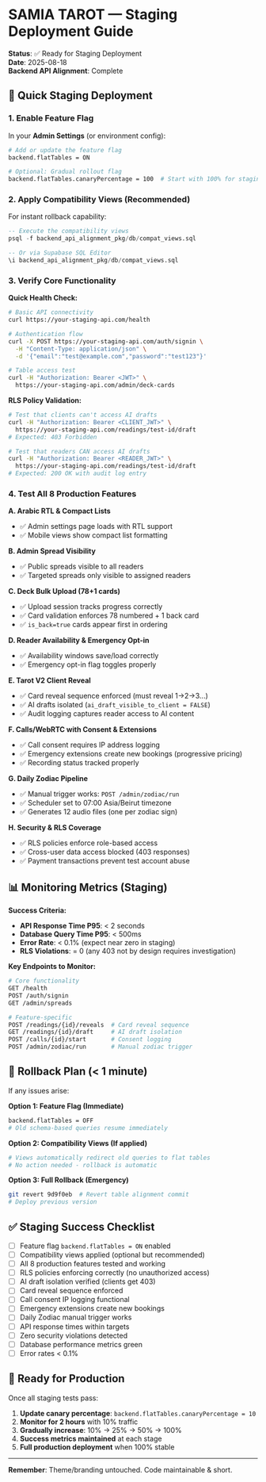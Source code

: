 # SAMIA TAROT — Staging Deployment Guide

**Status**: ✅ Ready for Staging Deployment  
**Date**: 2025-08-18  
**Backend API Alignment**: Complete

## 🚀 Quick Staging Deployment

### 1. Enable Feature Flag
In your **Admin Settings** (or environment config):

```bash
# Add or update the feature flag
backend.flatTables = ON

# Optional: Gradual rollout flag
backend.flatTables.canaryPercentage = 100  # Start with 100% for staging
```

### 2. Apply Compatibility Views (Recommended)
For instant rollback capability:

```sql
-- Execute the compatibility views
psql -f backend_api_alignment_pkg/db/compat_views.sql

-- Or via Supabase SQL Editor
\i backend_api_alignment_pkg/db/compat_views.sql
```

### 3. Verify Core Functionality

**Quick Health Check:**
```bash
# Basic API connectivity
curl https://your-staging-api.com/health

# Authentication flow
curl -X POST https://your-staging-api.com/auth/signin \
  -H "Content-Type: application/json" \
  -d '{"email":"test@example.com","password":"test123"}'

# Table access test
curl -H "Authorization: Bearer <JWT>" \
  https://your-staging-api.com/admin/deck-cards
```

**RLS Policy Validation:**
```bash
# Test that clients can't access AI drafts
curl -H "Authorization: Bearer <CLIENT_JWT>" \
  https://your-staging-api.com/readings/test-id/draft
# Expected: 403 Forbidden

# Test that readers CAN access AI drafts  
curl -H "Authorization: Bearer <READER_JWT>" \
  https://your-staging-api.com/readings/test-id/draft
# Expected: 200 OK with audit log entry
```

### 4. Test All 8 Production Features

**A. Arabic RTL & Compact Lists**
- ✅ Admin settings page loads with RTL support
- ✅ Mobile views show compact list formatting

**B. Admin Spread Visibility**
- ✅ Public spreads visible to all readers
- ✅ Targeted spreads only visible to assigned readers

**C. Deck Bulk Upload (78+1 cards)**  
- ✅ Upload session tracks progress correctly
- ✅ Card validation enforces 78 numbered + 1 back card
- ✅ `is_back=true` cards appear first in ordering

**D. Reader Availability & Emergency Opt-in**
- ✅ Availability windows save/load correctly
- ✅ Emergency opt-in flag toggles properly

**E. Tarot V2 Client Reveal**
- ✅ Card reveal sequence enforced (must reveal 1→2→3...)
- ✅ AI drafts isolated (`ai_draft_visible_to_client = FALSE`)
- ✅ Audit logging captures reader access to AI content

**F. Calls/WebRTC with Consent & Extensions**
- ✅ Call consent requires IP address logging
- ✅ Emergency extensions create new bookings (progressive pricing)
- ✅ Recording status tracked properly

**G. Daily Zodiac Pipeline**
- ✅ Manual trigger works: `POST /admin/zodiac/run`
- ✅ Scheduler set to 07:00 Asia/Beirut timezone
- ✅ Generates 12 audio files (one per zodiac sign)

**H. Security & RLS Coverage**
- ✅ RLS policies enforce role-based access
- ✅ Cross-user data access blocked (403 responses)
- ✅ Payment transactions prevent test account abuse

## 📊 Monitoring Metrics (Staging)

**Success Criteria:**
- **API Response Time P95**: < 2 seconds
- **Database Query Time P95**: < 500ms  
- **Error Rate**: < 0.1% (expect near zero in staging)
- **RLS Violations**: = 0 (any 403 not by design requires investigation)

**Key Endpoints to Monitor:**
```bash
# Core functionality
GET /health
POST /auth/signin
GET /admin/spreads

# Feature-specific
POST /readings/{id}/reveals  # Card reveal sequence
GET /readings/{id}/draft     # AI draft isolation  
POST /calls/{id}/start       # Consent logging
POST /admin/zodiac/run       # Manual zodiac trigger
```

## 🚨 Rollback Plan (< 1 minute)

If any issues arise:

**Option 1: Feature Flag (Immediate)**
```bash
backend.flatTables = OFF
# Old schema-based queries resume immediately
```

**Option 2: Compatibility Views (If applied)**
```bash
# Views automatically redirect old queries to flat tables
# No action needed - rollback is automatic
```

**Option 3: Full Rollback (Emergency)**
```bash
git revert 9d9f0eb  # Revert table alignment commit
# Deploy previous version
```

## ✅ Staging Success Checklist

- [ ] Feature flag `backend.flatTables = ON` enabled
- [ ] Compatibility views applied (optional but recommended)
- [ ] All 8 production features tested and working
- [ ] RLS policies enforcing correctly (no unauthorized access)
- [ ] AI draft isolation verified (clients get 403)
- [ ] Card reveal sequence enforced
- [ ] Call consent IP logging functional
- [ ] Emergency extensions create new bookings
- [ ] Daily Zodiac manual trigger works
- [ ] API response times within targets
- [ ] Zero security violations detected
- [ ] Database performance metrics green
- [ ] Error rates < 0.1%

## 🎯 Ready for Production

Once all staging tests pass:

1. **Update canary percentage**: `backend.flatTables.canaryPercentage = 10`
2. **Monitor for 2 hours** with 10% traffic
3. **Gradually increase**: 10% → 25% → 50% → 100%
4. **Success metrics maintained** at each stage
5. **Full production deployment** when 100% stable

---

**Remember**: Theme/branding untouched. Code maintainable & short.